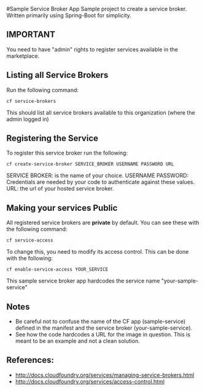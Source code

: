 #Sample Service Broker App
Sample project to create a service broker. Written primarily using Spring-Boot for simplicity.


## IMPORTANT
You need to have "admin" rights to register services available in the marketplace.

## Listing all Service Brokers
Run the following command:

`cf service-brokers`

This should list all service brokers available to this organization (where the admin logged in)

## Registering the Service
To register this service broker run the following:

`cf create-service-broker SERVICE_BROKER USERNAME PASSWORD URL`

SERVICE BROKER: is the name of your choice.
USERNAME PASSWORD: Credentials are needed by your code to authenticate against these values. 
URL: the url of your hosted service broker.

## Making your services Public
All registered service brokers are __private__ by default. You can see these with the following command:

`cf service-access`

To change this, you need to modify its access control. This can be done with the following:

`cf enable-service-access YOUR_SERVICE`

This sample service broker app hardcodes the service name "your-sample-service"

## Notes
* Be careful not to confuse the name of the CF app (sample-service) defined in the manifest and the service broker (your-sample-service).
* See how the code hardcodes a URL for the image in question. This is meant to be an example and not a clean solution.

## References:
* http://docs.cloudfoundry.org/services/managing-service-brokers.html
* http://docs.cloudfoundry.org/services/access-control.html
